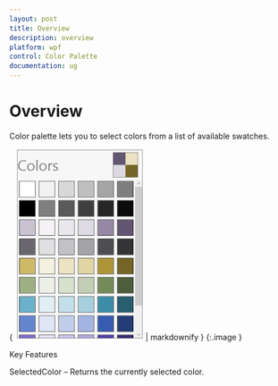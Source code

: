 ```yaml
---
layout: post
title: Overview
description: overview
platform: wpf
control: Color Palette
documentation: ug
---
```


# Overview

Color palette lets you to select colors from a list of available swatches. 

{ ![C:/Users/labuser/Desktop/a.png](Overview_images/Overview_img1.png) | markdownify }
{:.image }


Key Features

SelectedColor – Returns the currently selected color.

